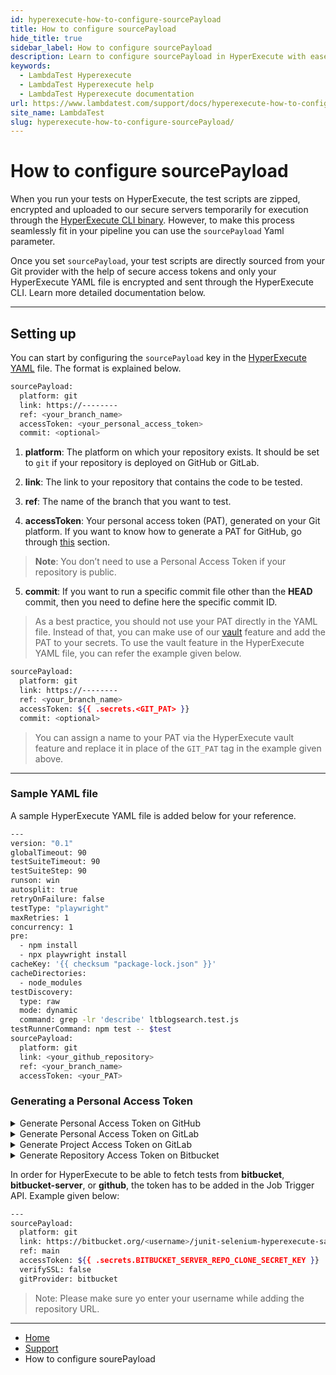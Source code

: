 ```yaml
---
id: hyperexecute-how-to-configure-sourcePayload
title: How to configure sourcePayload
hide_title: true
sidebar_label: How to configure sourcePayload
description: Learn to configure sourcePayload in HyperExecute with ease, allowing secure and direct sourcing of test scripts from your Git provider for seamless testing integration.
keywords:
  - LambdaTest Hyperexecute
  - LambdaTest Hyperexecute help
  - LambdaTest Hyperexecute documentation
url: https://www.lambdatest.com/support/docs/hyperexecute-how-to-configure-sourcePayload/
site_name: LambdaTest
slug: hyperexecute-how-to-configure-sourcePayload/
---
```


<script type="application/ld+json"
      dangerouslySetInnerHTML={{ __html: JSON.stringify({
       "@context": "https://schema.org",
        "@type": "BreadcrumbList",
        "itemListElement": [{
          "@type": "ListItem",
          "position": 1,
          "name": "Home",
          "item": "https://www.lambdatest.com"
        },{
          "@type": "ListItem",
          "position": 2,
          "name": "Support",
          "item": "https://www.lambdatest.com/support/docs/"
        },{
          "@type": "ListItem",
          "position": 3,
          "name": "HyperExecute Concepts",
          "item": "https://www.lambdatest.com/support/docs/hyperexecute-how-to-configure-sourcePayload/"
        }]
      })
    }}
></script>

# How to configure sourcePayload

When you run your tests on HyperExecute, the test scripts are zipped, encrypted and uploaded to our secure servers temporarily for execution through the [HyperExecute CLI binary](/support/docs/hyperexecute-cli-run-tests-on-hyperexecute-grid/). However, to make this process seamlessly fit in your pipeline you can use the `sourcePayload` Yaml parameter.

Once you set `sourcePayload`, your test scripts are directly sourced from your Git provider with the help of secure access tokens and only your HyperExecute YAML file is encrypted and sent through the HyperExecute CLI. Learn more detailed documentation below.

***

## Setting up

You can start by configuring the `sourcePayload` key in the [HyperExecute YAML](/support/docs/deep-dive-into-hyperexecute-yaml/) file. The format is explained below.

```bash
sourcePayload:
  platform: git
  link: https://--------
  ref: <your_branch_name>
  accessToken: <your_personal_access_token>
  commit: <optional>
```

1.  **platform**: The platform on which your repository exists. It should be set to `git` if your repository is deployed on GitHub or GitLab.
    
2.  **link**: The link to your repository that contains the code to be tested.
    
3.  **ref**: The name of the branch that you want to test.
    
4.  **accessToken**: Your personal access token (PAT), generated on your Git platform. If you want to know how to generate a PAT for GitHub, go through [this](#how-to-generate-a-personal-access-token-on-github) section.  

> **Note**: You don’t need to use a Personal Access Token if your repository is public. 

5. **commit**: If you want to run a specific commit file other than the **HEAD** commit, then you need to define here the specific commit ID.

> As a best practice, you should not use your PAT directly in the YAML file. Instead of that, you can make use of our [vault](/support/docs/deep-dive-into-hyperexecute-yaml/#12-vault) feature and add the PAT to your secrets. To use the vault feature in the HyperExecute YAML file, you can refer the example given below.

```bash
sourcePayload:
  platform: git
  link: https://--------
  ref: <your_branch_name>
  accessToken: ${{ .secrets.<GIT_PAT> }}
  commit: <optional>
```
> You can assign a name to your PAT via the HyperExecute vault feature and replace it in place of the `GIT_PAT` tag in the example given above. 
    
***

### Sample YAML file

A sample HyperExecute YAML file is added below for your reference.

```bash
---
version: "0.1"
globalTimeout: 90
testSuiteTimeout: 90
testSuiteStep: 90
runson: win
autosplit: true
retryOnFailure: false
testType: "playwright"
maxRetries: 1
concurrency: 1
pre:
  - npm install
  - npx playwright install
cacheKey: '{{ checksum "package-lock.json" }}'
cacheDirectories:
  - node_modules
testDiscovery:
  type: raw
  mode: dynamic
  command: grep -lr 'describe' ltblogsearch.test.js
testRunnerCommand: npm test -- $test
sourcePayload:
  platform: git
  link: <your_github_repository>
  ref: <your_branch_name>
  accessToken: <your_PAT>
```

### Generating a Personal Access Token

<details>
<summary>Generate Personal Access Token on GitHub</summary>
   You can generate a **PAT** on **GitHub** by following the steps below.

***

1. Log in to your [GitHub](https://github.com/ "https://github.com/") account. You will be redirected to your homepage on GitHub.

    
2. Click on your profile on the top right-hand side corner of your page to access your **Settings**.
  <img loading="lazy" src={require('../assets/images/hyperexecute/cloud/git/1.png').default} alt="Image"  className="doc_img" width="1232" height="534" style={{ width:'800px', height:'auto'}}/>


3. Go to the bottom of the **Settings** page and click on **Developer settings**.
  <img loading="lazy" src={require('../assets/images/hyperexecute/cloud/git/2.png').default} alt="Image"  className="doc_img" width="1232" height="534" style={{ width:'800px', height:'auto'}}/>


4. Click on **Tokens (classic)** to generate your own Personal Access Token.
  <img loading="lazy" src={require('../assets/images/hyperexecute/cloud/git/3a.png').default} alt="Image"  className="doc_img" width="1232" height="534" style={{ width:'800px', height:'auto'}}/>


5. Click on **Generate new token** and select the **classic** or **fine-grained** version as per your choice.
  <img loading="lazy" src={require('../assets/images/hyperexecute/cloud/git/4a.png').default} alt="Image"  className="doc_img" width="1232" height="534" style={{ width:'800px', height:'auto'}}/>


6. Proceed to configuring the PAT and click on **Generate token** to create your Personal Access Token.  

  > **Note**: While configuring your PAT, ensure that the access is given for all keys under `repo`. Moreover, you will also have to give all the accesses for `read` keys.

  <img loading="lazy" src={require('../assets/images/hyperexecute/cloud/git/5.png').default} alt="Image"  className="doc_img" width="1232" height="534" style={{ width:'800px', height:'auto'}}/>


</details>

<details>
<summary>Generate Personal Access Token on GitLab</summary>

1. Navigate to [GitLab Settings](https://gitlab.com/-/profile/personal_access_tokens).
2. Enter **Token name** and add **Expiration date**.
3. **Select the scopes** for the token. Add `read_repository` access to the scope.
4. Click on **Create Personal Access Token**.
5. **Copy and Save** your token securely.

<p align="center">
<img loading="lazy" src={require('../assets/images/tas/how-to-guides/gl-token.gif').default} alt="generating gitlab token" width="1340" height="617" className="doc_img"/>
</p>

</details>

<details>
<summary>Generate Project Access Token on GitLab</summary>

1. Navigate to the project for which you want to create a token.
2. Select **Settings** from the top menu. Choose **Access Tokens** from the left sidebar.
3. Click on **Add new token**. Enter a name for the token.
4. Select the scopes for the token.
5. Select the role for the token, which determines the level of access it has.
6. Click on **Create project access token**.

</details>

<details>
<summary>Generate Repository Access Token on Bitbucket</summary>

We need to follow the 2 steps mentioned below:
1. Need to create the access token for bitbucket repo
2. Need to use bitbucket URL and access token to run the job on HyperExecute

- Create access token for the repository 

Please refer to the following link for generating access tokens if your/your client’s repository is private. This access token will allow HyperExecute to directly fetch the test scripts/Provar tests from bitbucket whenever a Job is triggered.
https://support.atlassian.com/bitbucket-cloud/docs/create-a-repository-access-token/


- Add the token in Job trigger API payload

</details>

In order for HyperExecute to be able to fetch tests from **bitbucket**, **bitbucket-server**, or **github**, the token has to be added in the Job Trigger API. Example given below: 

```bash
---
sourcePayload:
  platform: git
  link: https://bitbucket.org/<username>/junit-selenium-hyperexecute-sample.git,
  ref: main
  accessToken: ${{ .secrets.BITBUCKET_SERVER_REPO_CLONE_SECRET_KEY }}
  verifySSL: false
  gitProvider: bitbucket
```

> Note: Please make sure yo enter your username while adding the repository URL.


***

<nav aria-label="breadcrumbs">
  <ul className="breadcrumbs">
    <li className="breadcrumbs__item">
      <a className="breadcrumbs__link" target="_self" href="https://www.lambdatest.com">
        Home
      </a>
    </li>
    <li className="breadcrumbs__item">
      <a className="breadcrumbs__link" target="_self" href="https://www.lambdatest.com/support/docs/">
        Support
      </a>
    </li>
    <li className="breadcrumbs__item breadcrumbs__item--active">
      <span className="breadcrumbs__link">
        How to configure sourePayload
      </span>
    </li>
  </ul>
</nav>